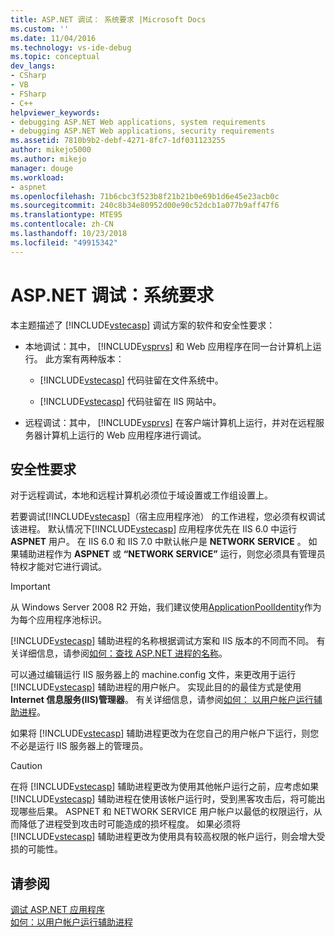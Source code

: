 ```yaml
---
title: ASP.NET 调试： 系统要求 |Microsoft Docs
ms.custom: ''
ms.date: 11/04/2016
ms.technology: vs-ide-debug
ms.topic: conceptual
dev_langs:
- CSharp
- VB
- FSharp
- C++
helpviewer_keywords:
- debugging ASP.NET Web applications, system requirements
- debugging ASP.NET Web applications, security requirements
ms.assetid: 7810b9b2-debf-4271-8fc7-1df031123255
author: mikejo5000
ms.author: mikejo
manager: douge
ms.workload:
- aspnet
ms.openlocfilehash: 71b6cbc3f523b8f21b21b0e69b1d6e45e23acb0c
ms.sourcegitcommit: 240c8b34e80952d00e90c52dcb1a077b9aff47f6
ms.translationtype: MTE95
ms.contentlocale: zh-CN
ms.lasthandoff: 10/23/2018
ms.locfileid: "49915342"
---
```

# <a name="aspnet-debugging-system-requirements"></a>ASP.NET 调试：系统要求
本主题描述了 [!INCLUDE[vstecasp](../code-quality/includes/vstecasp_md.md)] 调试方案的软件和安全性要求：  
  
- 本地调试：其中， [!INCLUDE[vsprvs](../code-quality/includes/vsprvs_md.md)] 和 Web 应用程序在同一台计算机上运行。 此方案有两种版本：  
  
  - [!INCLUDE[vstecasp](../code-quality/includes/vstecasp_md.md)] 代码驻留在文件系统中。  
  
  - [!INCLUDE[vstecasp](../code-quality/includes/vstecasp_md.md)] 代码驻留在 IIS 网站中。  
  
- 远程调试：其中， [!INCLUDE[vsprvs](../code-quality/includes/vsprvs_md.md)] 在客户端计算机上运行，并对在远程服务器计算机上运行的 Web 应用程序进行调试。  
  
## <a name="security-requirements"></a>安全性要求  
 对于远程调试，本地和远程计算机必须位于域设置或工作组设置上。  
  
 若要调试[!INCLUDE[vstecasp](../code-quality/includes/vstecasp_md.md)]（宿主应用程序池） 的工作进程，您必须有权调试该进程。 默认情况下[!INCLUDE[vstecasp](../code-quality/includes/vstecasp_md.md)] 应用程序优先在 IIS 6.0  中运行 **ASPNET** 用户。 在 IIS 6.0 和 IIS 7.0 中默认帐户是 **NETWORK SERVICE** 。 如果辅助进程作为 **ASPNET** 或 **“NETWORK SERVICE”** 运行，则您必须具有管理员特权才能对它进行调试。

 > [!IMPORTANT]
 > 从 Windows Server 2008 R2 开始，我们建议使用[ApplicationPoolIdentity](/iis/manage/configuring-security/application-pool-identities)作为为每个应用程序池标识。
  
 [!INCLUDE[vstecasp](../code-quality/includes/vstecasp_md.md)] 辅助进程的名称根据调试方案和 IIS 版本的不同而不同。 有关详细信息，请参阅[如何：查找 ASP.NET 进程的名称](../debugger/how-to-find-the-name-of-the-aspnet-process.md)。  
  
 可以通过编辑运行 IIS 服务器上的 machine.config 文件，来更改用于运行 [!INCLUDE[vstecasp](../code-quality/includes/vstecasp_md.md)] 辅助进程的用户帐户。 实现此目的的最佳方式是使用 **Internet 信息服务(IIS)管理器**。 有关详细信息，请参阅[如何： 以用户帐户运行辅助进程](../debugger/how-to-run-the-worker-process-under-a-user-account.md)。  
  
 如果将 [!INCLUDE[vstecasp](../code-quality/includes/vstecasp_md.md)] 辅助进程更改为在您自己的用户帐户下运行，则您不必是运行 IIS 服务器上的管理员。  
  
> [!CAUTION]
>  在将 [!INCLUDE[vstecasp](../code-quality/includes/vstecasp_md.md)] 辅助进程更改为使用其他帐户运行之前，应考虑如果 [!INCLUDE[vstecasp](../code-quality/includes/vstecasp_md.md)] 辅助进程在使用该帐户运行时，受到黑客攻击后，将可能出现哪些后果。 ASPNET 和 NETWORK SERVICE 用户帐户以最低的权限运行，从而降低了进程受到攻击时可能造成的损坏程度。 如果必须将 [!INCLUDE[vstecasp](../code-quality/includes/vstecasp_md.md)] 辅助进程更改为使用具有较高权限的帐户运行，则会增大受损的可能性。  
  
## <a name="see-also"></a>请参阅  
 [调试 ASP.NET 应用程序](../debugger/how-to-enable-debugging-for-aspnet-applications.md)   
 [如何：以用户帐户运行辅助进程](../debugger/how-to-run-the-worker-process-under-a-user-account.md)
